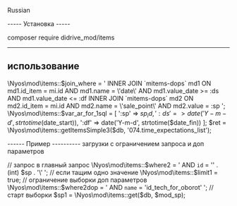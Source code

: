 Russian

----- Установка ----- 

composer require didrive_mod/items



------------------
использование
------------------- 

\Nyos\mod\items::$join_where = ' INNER JOIN `mitems-dops` md1 ON md1.id_item = mi.id AND md1.name = \'date\' AND md1.value_date >= :ds AND md1.value_date <= :df 
        INNER JOIN `mitems-dops` md2 ON md2.id_item = mi.id AND md2.name = \'sale_point\' AND md2.value = :sp ';
\Nyos\mod\items::$var_ar_for_1sql = [
    ':sp' => $sp_id,
    ':ds' => date('Y-m-d', strtotime($date_start)),
    ':df' => date('Y-m-d', strtotime($date_fin))
];
$ret = \Nyos\mod\items::getItemsSimple3($db, '074.time_expectations_list');


------ Пример ----------
загрузки с ограничением запроса и доп параметров

// запрос в главный запрос
\Nyos\mod\items::$where2 = ' AND `id` = \'' . (int) $sp . '\' ';
// если тащим одно значение
\Nyos\mod\items::$limit1 = true;
// ограничение выборки доп параметров
\Nyos\mod\items::$where2dop = ' AND `name` = \'id_tech_for_oborot\' ';
// старт выборки
$sp1 = \Nyos\mod\items::get($db, $mod_sp);
